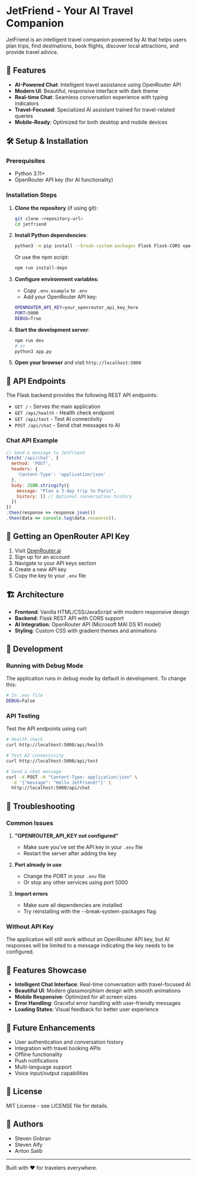 # JetFriend - Your AI Travel Companion

JetFriend is an intelligent travel companion powered by AI that helps users plan trips, find destinations, book flights, discover local attractions, and provide travel advice.

## 🚀 Features

- **AI-Powered Chat**: Intelligent travel assistance using OpenRouter API
- **Modern UI**: Beautiful, responsive interface with dark theme
- **Real-time Chat**: Seamless conversation experience with typing indicators
- **Travel-Focused**: Specialized AI assistant trained for travel-related queries
- **Mobile-Ready**: Optimized for both desktop and mobile devices

## 🛠️ Setup & Installation

### Prerequisites

- Python 3.11+
- OpenRouter API key (for AI functionality)

### Installation Steps

1. **Clone the repository** (if using git):
   ```bash
   git clone <repository-url>
   cd jetfriend
   ```

2. **Install Python dependencies**:
   ```bash
   python3 -m pip install --break-system-packages Flask Flask-CORS openai python-dotenv
   ```
   
   Or use the npm script:
   ```bash
   npm run install-deps
   ```

3. **Configure environment variables**:
   - Copy `.env.example` to `.env`
   - Add your OpenRouter API key:
   ```bash
   OPENROUTER_API_KEY=your_openrouter_api_key_here
   PORT=5000
   DEBUG=True
   ```

4. **Start the development server**:
   ```bash
   npm run dev
   # or
   python3 app.py
   ```

5. **Open your browser** and visit `http://localhost:5000`

## 🔧 API Endpoints

The Flask backend provides the following REST API endpoints:

- `GET /` - Serves the main application
- `GET /api/health` - Health check endpoint
- `GET /api/test` - Test AI connectivity
- `POST /api/chat` - Send chat messages to AI

### Chat API Example

```javascript
// Send a message to JetFriend
fetch('/api/chat', {
  method: 'POST',
  headers: {
    'Content-Type': 'application/json'
  },
  body: JSON.stringify({
    message: "Plan a 3-day trip to Paris",
    history: [] // Optional conversation history
  })
})
.then(response => response.json())
.then(data => console.log(data.response));
```

## 🔑 Getting an OpenRouter API Key

1. Visit [OpenRouter.ai](https://openrouter.ai)
2. Sign up for an account
3. Navigate to your API keys section
4. Create a new API key
5. Copy the key to your `.env` file

## 🏗️ Architecture

- **Frontend**: Vanilla HTML/CSS/JavaScript with modern responsive design
- **Backend**: Flask REST API with CORS support
- **AI Integration**: OpenRouter API (Microsoft MAI DS R1 model)
- **Styling**: Custom CSS with gradient themes and animations

## 📝 Development

### Running with Debug Mode

The application runs in debug mode by default in development. To change this:

```bash
# In .env file
DEBUG=False
```

### API Testing

Test the API endpoints using curl:

```bash
# Health check
curl http://localhost:5000/api/health

# Test AI connectivity
curl http://localhost:5000/api/test

# Send a chat message
curl -X POST -H "Content-Type: application/json" \
  -d '{"message": "Hello JetFriend!"}' \
  http://localhost:5000/api/chat
```

## 🚨 Troubleshooting

### Common Issues

1. **"OPENROUTER_API_KEY not configured"**
   - Make sure you've set the API key in your `.env` file
   - Restart the server after adding the key

2. **Port already in use**
   - Change the PORT in your `.env` file
   - Or stop any other services using port 5000

3. **Import errors**
   - Make sure all dependencies are installed
   - Try reinstalling with the --break-system-packages flag

### Without API Key

The application will still work without an OpenRouter API key, but AI responses will be limited to a message indicating the key needs to be configured.

## 📱 Features Showcase

- **Intelligent Chat Interface**: Real-time conversation with travel-focused AI
- **Beautiful UI**: Modern glassmorphism design with smooth animations
- **Mobile Responsive**: Optimized for all screen sizes
- **Error Handling**: Graceful error handling with user-friendly messages
- **Loading States**: Visual feedback for better user experience

## 🌟 Future Enhancements

- User authentication and conversation history
- Integration with travel booking APIs
- Offline functionality
- Push notifications
- Multi-language support
- Voice input/output capabilities

## 📄 License

MIT License - see LICENSE file for details.

## 👥 Authors

- Steven Gobran
- Steven Alfy  
- Anton Salib

---

Built with ❤️ for travelers everywhere.
